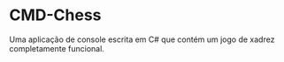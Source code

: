 # CMD-Chess
Uma aplicação de console escrita em C# que contém um jogo de xadrez completamente funcional.
